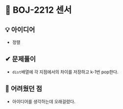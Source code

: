 # 🔎 BOJ-2212 센서
## 💡 아이디어
- 정렬
## ✔ 문제풀이
- `dist`배열에 각 지점에서의 차이를 저장하고 k-1번 pop한다.

## 🤕 어려웠던 점
- 아이디어를 생각하는데 오래걸렸다.